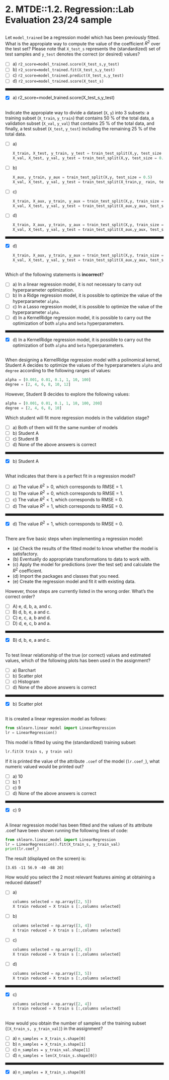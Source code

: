 # 2. MTDE::1.2. Regression::Lab Evaluation 23/24 sample

<style>
hr { border-style: dashed; }
</style>

## <!-- MARK: Eval23-24 sample Q1 -->
Let `model_trained` be a regression model which has been previously fitted. What
is the appropiate way to compute the value of the coefficient $R^2$ over the test
set? Please note that `X_test_s` represents the (standardized) set of test
samples and `y_test` denotes the correct (or desired) values?

* [ ] a) `r2_score=model_trained.score(X_test_s,y_test)`
* [ ] b) `r2_score=model_trained.fit(X_test_s,y_test)`
* [ ] c) `r2_score=model_trained.predict(X_test_s,y_test)`
* [ ] d) `r2_score=model_trained.score(X_test_s)`

***

* [x] a) r2_score=model_trained.score(X_test_s,y_test)

## <!-- MARK: Eval23-24 sample Q2 -->
Indicate the appropiate way to divide a dataset (`X`, `y`) into 3 subsets: a
training subset (`X_train`, `y_train`) that contains 50 % of the total data, a
validation subset (`X_val`, `y_val`) that contains 25 % of the total data, and
finally, a test subset (`X_test`, `y_test`) including the remaining 25 % of the
total data.

* [ ] a)

    ```python
    X_train, X_test, y_train, y_test = train_test_split(X,y, test_size = 0.25)
    X_val, X_test, y_val, y_test = train_test_split(X,y, test_size = 0.25)
    ```

* [ ] b)

    ```python
    X_aux, y_train, y_aux = train_test_split(X,y, test_size = 0.5)
    X_val, X_test, y_val, y_test = train_test_split(X_train,y_ rain, test_size = 0.5)
    ```

* [ ] c)

    ```python
    X_train, X_aux, y_train, y_aux = train_test_split(X,y, train_size = 0.5)
    X_val, X_test, y_val, y_test = train_test_split(X_aux,y_aux, test_size = 0.25)
    ```

* [ ] d)

    ```python
    X_train, X_aux, y_train, y_aux = train_test_split(X,y, train_size = 0.5)
    X_val, X_test, y_val, y_test = train_test_split(X_aux,y_aux, test_size = 0.5)
    ```

***

* [x] d)

    ```python
    X_train, X_aux, y_train, y_aux = train_test_split(X,y, train_size = 0.5)
    X_val, X_test, y_val, y_test = train_test_split(X_aux,y_aux, test_size = 0.5)
    ```

## <!-- MARK: Eval23-24 sample Q3 -->
Which of the following statements is **incorrect**?

* [ ] a) In a linear regression model, it is not necessary to carry out
  hyperparameter optimization.
* [ ] b) In a Ridge regression model, it is possible to optimize the value of
  the hyperparameter `alpha`.
* [ ] c) In a Lasso regression model, it is possible to optimize the value of
  the hyperparameter `alpha`.
* [ ] d) In a KernelRidge regression model, it is possible to carry out the
  optimization of both `alpha` and `beta` hyperparameters.

***

* [x] d) In a KernelRidge regression model, it is possible to carry out the
  optimization of both `alpha` and `beta` hyperparameters.

## <!-- MARK: Eval23-24 sample Q4 -->
When designing a KernelRidge regression model with a polinomical kernel, Student
A decides to optimize the values of the hyperparameters `alpha` and `degree`
according to the following ranges of values:

```python
alpha = [0.001, 0.01, 0.1, 1, 10, 100]
degree = [2, 4, 6, 8, 10, 12]
```

However, Student B decides to explore the following values:

```python
alpha = [0.001, 0.01, 0.1, 1, 10, 100, 200]
degree = [2, 4, 6, 8, 10]
```

Which student will fit more regression models in the validation stage?

* [ ] a) Both of them will fit the same number of models
* [ ] b) Student A
* [ ] c) Student B
* [ ] d) None of the above answers is correct

***

* [x] b) Student A

## <!-- MARK: Eval23-24 sample Q5 -->
What indicates that there is a perfect fit in a regression model?

* [ ] a) The value $R^2 > 0$, which corresponds to RMSE = 1.
* [ ] b) The value $R^2 = 0$, which corresponds to RMSE = 1.
* [ ] c) The value $R^2 < 1$, which corresponds to RMSE = 0.
* [ ] d) The value $R^2 = 1$, which corresponds to RMSE = 0.

***

* [x] d) The value $R^2 = 1$, which corresponds to RMSE = 0.

## <!-- MARK: Eval23-24 sample Q6 -->
There are five basic steps when implementing a regression model:

* (a) Check the results of the fitted model to know whether the model is
  satisfactory.
* (b) Eventually do appropriate transformations to data to work with.
* (c) Apply the model for predictions (over the test set) and calculate the
  $R^2$ coefficient.
* (d) Import the packages and classes that you need.
* (e) Create the regression model and fit it with existing data.

However, those steps are currently listed in the wrong order. What’s the correct order?

* [ ] A) e, d, b, a, and c.
* [ ] B) d, b, e, a and c.
* [ ] C) e, c, a, b and d.
* [ ] D) d, e, c, b and a.

***

* [x] B) d, b, e, a and c.

## <!-- MARK: Eval23-24 sample Q7 -->
To test linear relationship of the true (or correct) values and estimated
values, which of the following plots has been used in the assignment?

* [ ] a) Barchart
* [ ] b) Scatter plot
* [ ] c) Histogram
* [ ] d) None of the above answers is correct

***

* [x] b) Scatter plot

## <!-- MARK: Eval23-24 sample Q8 -->
It is created a linear regression model as follows:

```python
from sklearn.linear model import LinearRegression
lr = LinearRegression()
```

This model is fitted by using the (standardized) training subset:

```python
lr.fit(X train s, y train val)
```

If it is printed the value of the attribute `.coef` of the model (`lr.coef_`),
what numeric valued would be printed out?

* [ ] a) 10
* [ ] b) 1
* [ ] c) 9
* [ ] d) None of the above answers is correct

***

* [x] c) 9

## <!-- MARK: Eval23-24 sample Q9 -->
A linear regression model has been fitted and the values of its attribute .coef have
been shown running the following lines of code:

```python
from sklearn.linear_model import LinearRegression
lr = LinearRegression().fit(X_train_s, y_train_val)
print(lr.coef_)
```

The result (displayed on the screen) is:

```text
[3.65 -11 56.9 -40 -88 20]
```

How would you select the 2 most relevant features aiming at obtaining a reduced dataset?

* [ ] a)

    ```python
    columns selected = np.array([2, 5])
    X train reduced = X train s [:,columns selected]
    ```

* [ ] b)

    ```python
    columns selected = np.array([3, 4])
    X train reduced = X train s [:,columns selected]
    ```

* [ ] c)

    ```python
    columns selected = np.array([2, 4])
    X train reduced = X train s [:,columns selected]
    ```

* [ ] d)

    ```python
    columns selected = np.array([3, 5])
    X train reduced = X train s [:,columns selected]
    ```

***

* [x] c)

    ```python
    columns selected = np.array([2, 4])
    X train reduced = X train s [:,columns selected]
    ```

## <!-- MARK: Eval23-24 sample Q10 -->
How would you obtain the number of samples of the training subset
(`[X_train_s, y_train_val]`) in the assignment?

* [ ] a) `n_samples = X_train_s.shape[0]`
* [ ] b) `n_samples = X_train_s.shape[1]`
* [ ] c) `n_samples = y_train_val.shape[1]`
* [ ] d) `n_samples = len(X_train_s.shape[0])`

***

* [x] a) `n_samples = X_train_s.shape[0]`

